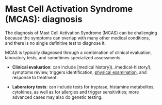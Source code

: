 [//]: # (source: ?)
[//]: # (tags: tests)

# Mast Cell Activation Syndrome (MCAS): diagnosis

The diagnosis of Mast Cell Activation Syndrome (MCAS) can be challenging because the symptoms can overlap with many other medical conditions, and there is no single definitive test to diagnose it.

MCAS is typically diagnosed through a combination of clinical evaluation, laboratory tests, and sometimes specialized assessments.

* **Clinical evaluation**: can include [medical history](../medical-history/\), symptoms review, triggers identification, [physical examination](../physical-examination/), and response to treatment.

* **Laboratory tests**: can include tests for tryptase, histamine metabolites, cytokines, as well as for allergies and trigger sensitivities; more advanced cases may also do genetic testing.


